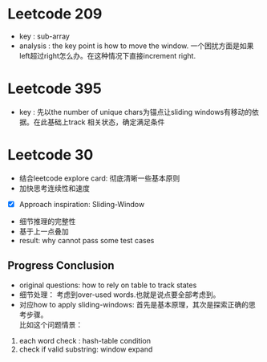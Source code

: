 # Leetcode 209
* key : sub-array
* analysis : the key point is how to move the window. 一个困扰方面是如果left超过right怎么办。在这种情况下直接increment right.

# Leetcode 395
* key : 先以the number of unique chars为锚点让sliding windows有移动的依据。在此基础上track 相关状态，确定满足条件

# Leetcode 30
* 结合leetcode explore card: 彻底清晰一些基本原则
* 加快思考连续性和速度
- [X] Approach inspiration: Sliding-Window
* 细节推理的完整性
* 基于上一点叠加
* result: why cannot pass some test cases 
## Progress Conclusion 
* original questions: how to rely on table to track states
* 细节处理： 考虑到over-used words.也就是说点要全部考虑到。
* 对应how to apply sliding-windows: 首先是基本原理，其次是探索正确的思考步骤。<br>
比如这个问题情景： <br>
1. each word check  : hash-table condition 
2. check if valid substring: window expand 
